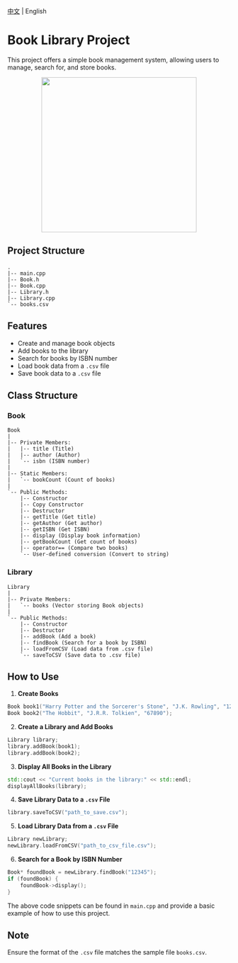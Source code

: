 [中文](README.md) | English
# Book Library Project
This project offers a simple book management system, allowing users to manage, search for, and store books.

<div align="center">
<img <img src="https://cdn.mathpix.com/snip/images/5V4kLKp48U2gvrDGdB8LJTMyqunkkWxiD102e4iDM9A.original.fullsize.png" width=350/>
 
</div>

## Project Structure
```
.
|-- main.cpp
|-- Book.h
|-- Book.cpp
|-- Library.h
|-- Library.cpp
`-- books.csv
```

## Features

- Create and manage book objects
- Add books to the library
- Search for books by ISBN number
- Load book data from a `.csv` file
- Save book data to a `.csv` file

## Class Structure

### Book

```
Book
|
|-- Private Members:
|   |-- title (Title)
|   |-- author (Author)
|   `-- isbn (ISBN number)
|
|-- Static Members:
|   `-- bookCount (Count of books)
|
`-- Public Methods:
    |-- Constructor
    |-- Copy Constructor
    |-- Destructor
    |-- getTitle (Get title)
    |-- getAuthor (Get author)
    |-- getISBN (Get ISBN)
    |-- display (Display book information)
    |-- getBookCount (Get count of books)
    |-- operator== (Compare two books)
    `-- User-defined conversion (Convert to string)
```

### Library

```
Library
|
|-- Private Members:
|   `-- books (Vector storing Book objects)
|
`-- Public Methods:
    |-- Constructor
    |-- Destructor
    |-- addBook (Add a book)
    |-- findBook (Search for a book by ISBN)
    |-- loadFromCSV (Load data from .csv file)
    `-- saveToCSV (Save data to .csv file)
```

## How to Use

1. **Create Books**

```cpp
Book book1("Harry Potter and the Sorcerer's Stone", "J.K. Rowling", "12345");
Book book2("The Hobbit", "J.R.R. Tolkien", "67890");
```

2. **Create a Library and Add Books**

```cpp
Library library;
library.addBook(book1);
library.addBook(book2);
```

3. **Display All Books in the Library**

```cpp
std::cout << "Current books in the library:" << std::endl;
displayAllBooks(library);
```

4. **Save Library Data to a `.csv` File**

```cpp
library.saveToCSV("path_to_save.csv");
```

5. **Load Library Data from a `.csv` File**

```cpp
Library newLibrary;
newLibrary.loadFromCSV("path_to_csv_file.csv");
```

6. **Search for a Book by ISBN Number**

```cpp
Book* foundBook = newLibrary.findBook("12345");
if (foundBook) {
    foundBook->display();
}
```

The above code snippets can be found in `main.cpp` and provide a basic example of how to use this project.

## Note

Ensure the format of the `.csv` file matches the sample file `books.csv`.
